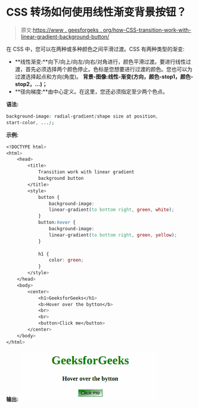 # CSS 转场如何使用线性渐变背景按钮？

> 原文:[https://www . geesforgeks . org/how-CSS-transition-work-with-linear-gradient-background-button/](https://www.geeksforgeeks.org/how-css-transition-work-with-linear-gradient-background-button/)

在 CSS 中，您可以在两种或多种颜色之间平滑过渡。CSS 有两种类型的渐变:

*   **线性渐变:**向下/向上/向左/向右/对角进行，颜色平滑过渡。要进行线性过渡，首先必须选择两个颜色停止。色标是您想要进行过渡的颜色。您也可以为过渡选择起点和方向(角度)。
    **背景-图像:线性-渐变(方向，颜色-stop1，颜色-stop2，…)；**
*   **径向梯度:**由中心定义。在这里，您还必须指定至少两个色点。

**语法:**

```css
background-image: radial-gradient(shape size at position, 
start-color, ...);
```

**示例:**

```css
<!DOCTYPE html>
<html>
    <head>
        <title>
            Transition work with linear gradient
            background button
        </title>
        <style>
            button {
                background-image: 
                linear-gradient(to bottom right, green, white);
            }
            button:hover {
                background-image: 
                linear-gradient(to bottom right, green, yellow);
            }

            h1 {
                color: green;
            }
        </style>
    </head>
    <body>
        <center>
            <h1>GeeksforGeeks</h1>
            <b>Hover over the bytton</b>
            <br>
            <br>
            <button>Click me</button>
        </center>
    </body>
</html>
```

**输出:**
![](img/bb70e580a2aadec7a7491f2dc94def90.png)